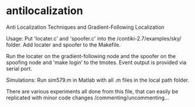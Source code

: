 # antilocalization
Anti Localization Techniques and Gradient-Following Localization


Usage: 
Put 'locater.c' and 'spoofer.c' into the /contiki-2.7/examples/sky/ folder. Add locater and spoofer to the Makefile.

Run the locater on the gradient-following node and the spoofer on the spoofing node and 'make login' to the tmotes. 
Event output is provided via serial port.



Simulations: Run sim579.m in Matlab with all .m files in the local path folder.

There are various experiments all done from this file, that can easily be replicated with minor code changes /commenting/uncommenting...
